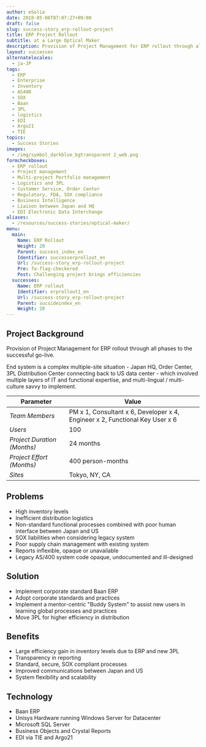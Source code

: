 ```yaml
---
author: eSolia
date: 2018-05-06T07:07:27+09:00
draft: false
slug: success-story_erp-rollout-project
title: ERP Project Rollout
subtitle: at a Large Optical Maker
description: Provision of Project Management for ERP rollout through all phases to the successful go-live. - from eSolia Inc.
layout: successes
alternatelocales:
  - ja-JP
tags:
  - ERP
  - Enterprise
  - Inventory
  - AS400
  - SOX
  - Baan
  - 3PL
  - logistics
  - EDI
  - Argo21
  - TIE
topics:
  - Success Stories
images:  
  - /img/symbol_darkblue_bgtransparent 2_web.png
formcheckboxes:
  - ERP rollout
  - Project management
  - Multi-project Portfolio management
  - Logistics and 3PL
  - Customer Service, Order Center
  - Regulatory, FDA, SOX compliance
  - Business Intelligence
  - Liaison between Japan and HQ
  - EDI Electronic Data Interchange
aliases:
  - /resources/success-stories/optical-maker/
menu:
  main:
    Name: ERP Rollout
    Weight: 20
    Parent: success_index_en
    Identifier: successerprollout_en
    Url: /success-story_erp-rollout-project
    Pre: fa-flag-checkered
    Post: Challenging project brings efficiencies
  successes:
    Name: ERP rollout
    Identifier: erprollout1_en
    Url: /success-story_erp-rollout-project
    Parent: sucsideindex_en
    Weight: 20
---
```


## Project Background

Provision of Project Management for ERP rollout through all phases to the successful go-live.

End system is a complex multiple-site situation - Japan HQ, Order Center, 3PL Distribution Center connecting back to US data center - which involved multiple layers of IT and functional expertise, and multi-lingual / multi-culture savvy to implement.

Parameter | Value
------|------
_Team Members_ | PM x 1, Consultant x 6, Developer x 4, Engineer x 2, Functional Key User x 6
_Users_ | 100
_Project Duration (Months)_ | 24 months
_Project Effort (Months)_ | 400 person-months
_Sites_ | Tokyo, NY, CA

## Problems

* High inventory levels
* Inefficient distribution logistics
* Non-standard functional processes combined with poor human interface between Japan and US
* SOX liabilities when considering legacy system
* Poor supply chain management with existing system
* Reports inflexible, opaque or unavailable
* Legacy AS/400 system code opaque, undocumented and ill-designed

## Solution

* Implement corporate standard Baan ERP
* Adopt corporate standards and practices
* Implement a mentor-centric "Buddy System" to assist new users in learning global processes and practices
* Move 3PL for higher efficiency in distribution

## Benefits

* Large efficiency gain in inventory levels due to ERP and new 3PL
* Transparency in reporting
* Standard, secure, SOX compliant processes
* Improved communications between Japan and US
* System flexibility and scalability

## Technology

* Baan ERP
* Unisys Hardware running Windows Server for Datacenter
* Microsoft SQL Server
* Business Objects and Crystal Reports
* EDI via TIE and Argo21
